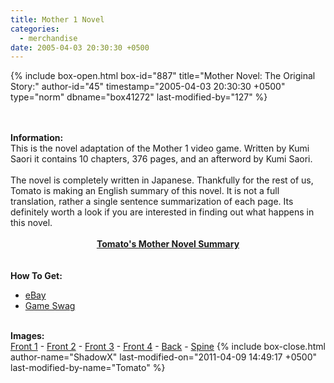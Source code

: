 ```yaml
---
title: Mother 1 Novel
categories:
  - merchandise
date: 2005-04-03 20:30:30 +0500
---
```

{% include box-open.html box-id="887" title="Mother Novel: The Original Story:" author-id="45" timestamp="2005-04-03 20:30:30 +0500" type="norm" dbname="box41272" last-modified-by="127" %}
	<center>
	<imgalphapng src="/merchandise/images/m1_novel_title.png" width="200" height="250" border="0" alt="Mother Novel: The Original Story" />
	</center>
	<br /><br />
	<b>Information:</b>
	<br />
	This is the novel adaptation of the Mother 1 video game. Written by Kumi Saori it 
	contains 10 chapters, 376 pages, and an afterword by Kumi Saori.
	<br /><br />
	The novel is completely written in Japanese. Thankfully for the rest of us, Tomato is 
	making an English summary of this novel. It is not a full translation, rather a single 
	sentence summarization of each page. Its definitely worth a look if you are interested 
	in finding out what happens in this novel.
	<br /><br />
	<center>
	<b><a href="http://tomato.fobby.net/old/novel1.html">Tomato's Mother Novel Summary</a></b>
	</center>
	<br /><br />
	<b>How To Get:</b>
	<br />
	<ul>
	<li><a href="http://www.ebay.com">eBay</a></li>
        <li><a href="http://gameswag.com/view/mother-the-original-story/">Game Swag</a></li>
	</ul>
	<br />
	<b>Images:</b>
	<br />
<a href="/merchandise/images/m1_novel_front1.jpg">Front 1</a> - <a href="/merchandise/images/m1_novel_front2.jpg">Front 2</a> - <a href="/merchandise/images/m1_novel_front3.jpg">Front 3</a> - 
	<a href="/merchandise/images/m1_novel_front4.jpg">Front 4</a> - <a href="/merchandise/images/m1_novel_back.jpg">Back</a> - <a href="/merchandise/images/m1_novel_spine.jpg">Spine</a>
{% include box-close.html author-name="ShadowX" last-modified-on="2011-04-09 14:49:17 +0500" last-modified-by-name="Tomato" %}
